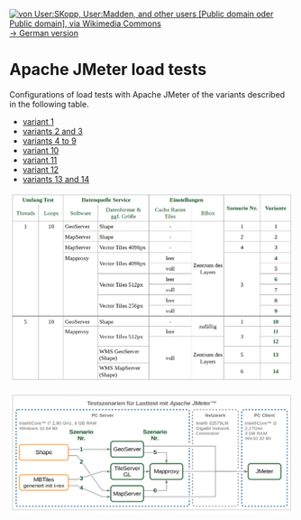 [<img src="https://upload.wikimedia.org/wikipedia/commons/b/ba/Flag_of_Germany.svg" data-canonical-src="https://upload.wikimedia.org/wikipedia/commons/b/ba/Flag_of_Germany.svg" title="von User:SKopp, User:Madden, and other users [Public domain oder Public domain], via Wikimedia Commons" width="30" /> -> German version](README_de.md)

# Apache JMeter load tests
Configurations of load tests with Apache JMeter of the variants described in the following table.
- [variant 1](JMeter_Lasttest_Variante_01.jmx)
- [variants 2 and 3](JMeter_Lasttest_Variante_02_03.jmx)
- [variants 4 to 9](JMeter_Lasttest_Variante_04_bis_09.jmx)
- [variant 10](JMeter_Lasttest_Variante_10.jmx)
- [variant 11](JMeter_Lasttest_Variante_11.jmx)
- [variant 12](JMeter_Lasttest_Variante_12.jmx)
- [variants 13 and 14](JMeter_Lasttest_Variante_13_14.jmx)

![variants](../JMeter_Lasttests_Varianten.png?raw=true "scenarios and derived variants for load tests with Apache JMeter")

![scenarios](../JMeter_Lasttests_Szenarien.png?raw=true "scenarios for load tests with Apache JMeter")

